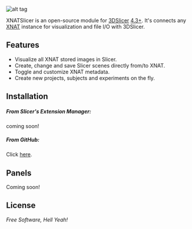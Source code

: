 ![alt tag](https://raw.github.com/skumar221/XNATSlicer/master/XnatSlicer/Resources/Icons/XNATSlicer-MainIcon.png)


XNATSlicer is an open-source module for [3DSlicer](http://www.slicer.org/) [4.3+](http://download.slicer.org).  It's connects any [XNAT](http://www.xnat.org/) instance for visualization and file I/O with 3DSlicer.


Features
----
* Visualize all XNAT stored images in Slicer.
* Create, change and save Slicer scenes directly from/to XNAT.
* Toggle and customize XNAT metadata.
* Create new projects, subjects and experiments on the fly.



Installation
--------------

##### From Slicer's Extension Manager:

coming soon!


##### From GitHub:
Click [here](https://github.com/skumar221/XNATSlicer.wiki.git).



Panels
--------------
Coming soon!


License
----

*Free Software, Hell Yeah!*
  
    
